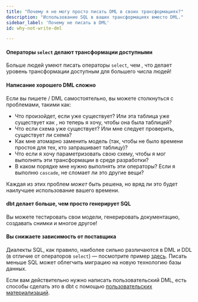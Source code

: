 ```yaml
---
title: "Почему я не могу просто писать DML в своих трансформациях?"
description: "Использование SQL в ваших трансформациях вместо DML."
sidebar_label: 'Почему не писать в DML'
id: why-not-write-dml

---
```


#### Операторы `select` делают трансформации доступными

Больше людей умеют писать операторы `select`, чем <Term id="dml" />, что делает уровень трансформации доступным для большего числа людей!

#### Написание хорошего DML сложно

Если вы пишете <Term id="ddl" /> / DML самостоятельно, вы можете столкнуться с проблемами, такими как:

* Что произойдет, если <Term id="table" /> уже существует? Или эта таблица уже существует как <Term id="view" />, но теперь я хочу, чтобы она была таблицей?
* Что если схема уже существует? Или мне следует проверить, существует ли схема?
* Как мне атомарно заменить модель (так, чтобы не было времени простоя для тех, кто запрашивает таблицу)?
* Что если я хочу параметризовать свою схему, чтобы я мог выполнять эти трансформации в среде разработки?
* В каком порядке мне нужно выполнять эти операторы? Если я выполню `cascade`, не сломает ли это другие вещи?

Каждая из этих проблем _может_ быть решена, но вряд ли это будет наилучшее использование вашего времени.

#### dbt делает больше, чем просто генерирует SQL

Вы можете тестировать свои модели, генерировать документацию, создавать снимки и многое другое!

#### Вы снижаете зависимость от поставщика

Диалекты SQL, как правило, наиболее сильно различаются в DML и DDL (в отличие от операторов `select`) — посмотрите пример [здесь](/faqs/Models/sql-dialect). Писать меньше SQL может облегчить миграцию на новую технологию базы данных.

Если вам действительно нужно написать пользовательский DML, есть способы сделать это в dbt с помощью [пользовательских материализаций](/guides/create-new-materializations).